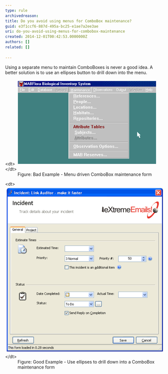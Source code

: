 ```yaml
---
type: rule
archivedreason: 
title: Do you avoid using menus for ComboBox maintenance?
guid: e3f1ccf6-887d-495a-bc25-e1ae7a2ee3ae
uri: do-you-avoid-using-menus-for-combobox-maintenance
created: 2014-12-01T00:42:53.0000000Z
authors: []
related: []

---
```


Using a separate menu to maintain ComboBoxes is never a good idea. A  better solution is to use an ellipses button to drill down into the  menu.

<!--endintro-->
<dl class="badImage">&lt;dt&gt;
      <img alt="Menu driven ComboBox Maintenance System" src="../../assets/ComboBoxMenuBad.gif" style="margin:5px;">
   &lt;/dt&gt;<dd>Figure: Bad Example - Menu driven ComboBox maintenance form</dd></dl><dl class="goodImage">&lt;dt&gt;
      <img alt="SSW eXtreme Emails! - Add Incident" src="../../assets/Ellipses.gif" style="margin:5px;">
   &lt;/dt&gt;<dd>Figure: Good Example - Use ellipses to drill down into a ComboBox maintenance form</dd></dl>
